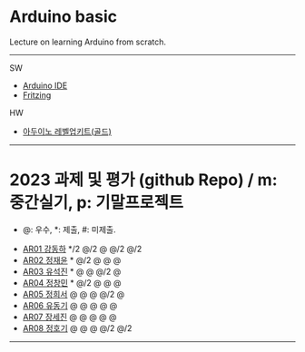# Arduino basic
Lecture on learning Arduino from scratch.


---

SW

- [Arduino IDE](https://www.arduino.cc/)
- [Fritzing](http://fritzing.org/download/)

HW

- [아두이노 레벨업키트(골드)](https://www.devicemart.co.kr/goods/view?no=12170416)

---

# 2023 과제 및 평가 (github Repo) / m: 중간실기, p: 기말프로젝트
* @: 우수, *: 제출, #: 미제출.  

- [AR01 강동하](https://github.com/kangdongha2/ar01) */2 @/2 @ @/2 @/2
- [AR02 정재윤](https://github.com/wjdwodbs1212/AR02) * @/2 @ @ @
- [AR03 유석진](https://github.com/20203310s/AR03) * @ @ @/2 @
- [AR04 정창민](https://github.com/cllcmxx00/ar04) * @/2 @ @ @
- [AR05 정희서](https://github.com/HiSeoJeong/AR05) @ @ @ @/2 @
- [AR06 유동기](https://github.com/wtfwtfs/ar06) @ @ @ @ @
- [AR07 장세진](https://github.com/sejin573/AR07) @ @ @ @ @
- [AR08 정호기](https://github.com/JeongHogi/AR08a) @ @ @ @/2 @/2


---




